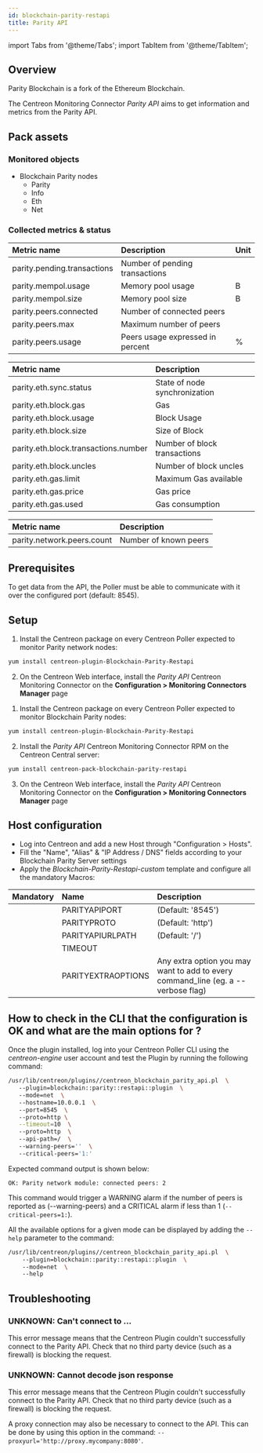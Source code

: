 ```yaml
---
id: blockchain-parity-restapi
title: Parity API
---
```

import Tabs from '@theme/Tabs';
import TabItem from '@theme/TabItem';


## Overview

Parity Blockchain is a fork of the Ethereum Blockchain. 

The Centreon Monitoring Connector *Parity API* aims to get information and metrics from the 
Parity API. 

## Pack assets

### Monitored objects

* Blockchain Parity nodes
     * Parity
     * Info
     * Eth
     * Net

### Collected metrics & status

<Tabs groupId="sync">
<TabItem value="Parity" label="Parity">

| Metric name                 | Description                      | Unit |
|:----------------------------|:---------------------------------|------|
| parity.pending.transactions | Number of pending transactions   |      |
| parity.mempol.usage         | Memory pool usage                |   B  |
| parity.mempol.size          | Memory pool size                 |   B  |
| parity.peers.connected      | Number of connected peers        |      |
| parity.peers.max            | Maximum number of peers          |      |
| parity.peers.usage          | Peers usage expressed in percent |   %  |

</TabItem>
<TabItem value="Eth" label="Eth">

| Metric name                          | Description                   |
|:-------------------------------------|:------------------------------|
| parity.eth.sync.status               | State of node synchronization |
| parity.eth.block.gas                 | Gas                           |
| parity.eth.block.usage               | Block Usage                   |
| parity.eth.block.size                | Size of Block                 |
| parity.eth.block.transactions.number | Number of block transactions  |
| parity.eth.block.uncles              | Number of block uncles        |
| parity.eth.gas.limit                 | Maximum Gas available         |
| parity.eth.gas.price                 | Gas price                     |
| parity.eth.gas.used                  | Gas consumption               |

</TabItem>
<TabItem value="Net" label="Net">

| Metric name                   | Description              |
|:------------------------------|:-------------------------|
| parity.network.peers.count    | Number of known peers    |

</TabItem>
</Tabs>

## Prerequisites

To get data from the API, the Poller must be able to communicate with it over the 
configured port (default: 8545). 

## Setup

<Tabs groupId="sync">
<TabItem value="Online License" label="Online License">

1. Install the Centreon package on every Centreon Poller expected to monitor 
Parity network nodes:

```bash
yum install centreon-plugin-Blockchain-Parity-Restapi
```

2. On the Centreon Web interface, install the *Parity API* Centreon Monitoring Connector on 
the **Configuration > Monitoring Connectors Manager** page

</TabItem>
<TabItem value="Offline License" label="Offline License">

1. Install the Centreon package on every Centreon Poller expected to monitor 
Blockchain Parity nodes:

```bash
yum install centreon-plugin-Blockchain-Parity-Restapi
```

2. Install the *Parity API* Centreon Monitoring Connector RPM on the Centreon Central server:

```bash
yum install centreon-pack-blockchain-parity-restapi
```

3. On the Centreon Web interface, install the *Parity API* Centreon Monitoring Connector on 
the **Configuration > Monitoring Connectors Manager** page

</TabItem>
</Tabs>

## Host configuration

* Log into Centreon and add a new Host through "Configuration > Hosts".
* Fill the "Name", "Alias" & "IP Address / DNS" fields according to your Blockchain 
Parity Server settings
* Apply the *Blockchain-Parity-Restapi-custom* template and configure all the 
mandatory Macros:

| Mandatory | Name               | Description                                                                        |
|:----------|:-------------------|:-----------------------------------------------------------------------------------|
|           | PARITYAPIPORT      | (Default: '8545')                                                                  |
|           | PARITYPROTO        | (Default: 'http')                                                                  |
|           | PARITYAPIURLPATH   | (Default: '/')                                                                     |
|           | TIMEOUT            |                                                                                    |
|           | PARITYEXTRAOPTIONS | Any extra option you may want to add to every command_line (eg. a --verbose flag)  |

## How to check in the CLI that the configuration is OK and what are the main options for ? 

Once the plugin installed, log into your Centreon Poller CLI using the 
*centreon-engine* user account and test the Plugin by running the following 
command:

```bash
/usr/lib/centreon/plugins//centreon_blockchain_parity_api.pl  \ 
   --plugin=blockchain::parity::restapi::plugin  \ 
   --mode=net  \ 
   --hostname=10.0.0.1  \ 
   --port=8545  \ 
   --proto=http \
   --timeout=10  \ 
   --proto=http  \ 
   --api-path=/  \ 
   --warning-peers=''  \ 
   --critical-peers='1:'   
```

Expected command output is shown below:

`OK: Parity network module: connected peers: 2`

This command would trigger a WARNING alarm if the number of peers is reported as (--warning-peers) and a CRITICAL alarm if less than 1 (`--critical-peers=1:`).

All the available options for a given mode can be displayed by adding the `--help` parameter to the command:

```bash
/usr/lib/centreon/plugins//centreon_blockchain_parity_api.pl  \ 
    --plugin=blockchain::parity::restapi::plugin  \ 
    --mode=net  \ 
    --help
```

## Troubleshooting 

### UNKNOWN: Can't connect to ... 

This error message means that the Centreon Plugin couldn't successfully connect to the Parity API. Check that no third party
device (such as a firewall) is blocking the request. 

### UNKNOWN: Cannot decode json response

This error message means that the Centreon Plugin couldn't successfully connect to the Parity API. Check that no third party
device (such as a firewall) is blocking the request. 

A proxy connection may also be necessary to connect to the API.
This can be done by using this option in the command: ```--proxyurl='http://proxy.mycompany:8080'```.